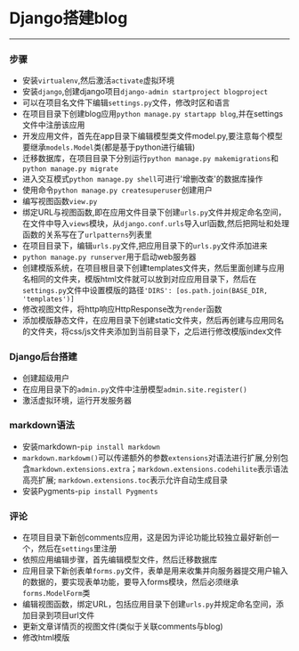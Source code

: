 # Django搭建blog 
___
### 步骤
* 安装`virtualenv`,然后激活`activate`虚拟环境
* 安装`django`,创建django项目`django-admin startproject blogproject`
* 可以在项目名文件下编辑`settings.py`文件，修改时区和语言
* 在项目目录下创建blog应用`python manage.py startapp blog`,并在settings文件中注册该应用
* 开发应用文件，首先在app目录下编辑模型类文件model.py,要注意每个模型要继承`models.Model`类(都是基于python进行编辑)
* 迁移数据库，在项目目录下分别运行`python manage.py makemigrations`和`python manage.py migrate`
* 进入交互模式`python manage.py shell`可进行'增删改查'的数据库操作
* 使用命令`python manage.py createsuperuser`创建用户
* 编写视图函数`view.py`
* 绑定URL与视图函数,即在应用文件目录下创建`urls.py`文件并规定命名空间，在文件中导入`views`模块，从`django.conf.urls`导入url函数,然后把网址和处理函数的关系写在了`urlpatterns`列表里
* 在项目目录下，编辑`urls.py`文件,把应用目录下的`urls.py`文件添加进来
* `python manage.py runserver`用于启动web服务器
* 创建模版系统，在项目根目录下创建templates文件夹，然后里面创建与应用名相同的文件夹，模版html文件就可以放到对应应用目录下，然后在`settings.py`文件中设置模版的路径`'DIRS': [os.path.join(BASE_DIR, 'templates')]`
* 修改视图文件，将http响应HttpResponse改为`render`函数
* 添加模版静态文件，在应用目录下创建static文件夹，然后再创建与应用同名的文件夹，将css/js文件夹添加到当前目录下，之后进行修改模版index文件

### Django后台搭建
* 创建超级用户
* 在应用目录下的`admin.py`文件中注册模型`admin.site.register()`
* 激活虚拟环境，运行开发服务器

### markdown语法
* 安装markdown-`pip install markdown`
* `markdown.markdowm()`可以传递额外的参数`extensions`对语法进行扩展,分别包含`markdown.extensions.extra`；`markdown.extensions.codehilite`表示语法高亮扩展; `markdown.extensions.toc`表示允许自动生成目录
* 安装Pygments-`pip install Pygments`

### 评论
* 在项目目录下新创comments应用，这是因为评论功能比较独立最好新创一个，然后在`settings`里注册
* 依照应用编辑步骤，首先编辑模型文件，然后迁移数据库
* 应用目录下新创表单`forms.py`文件，表单是用来收集并向服务器提交用户输入的数据的，要实现表单功能，要导入forms模块，然后必须继承`forms.ModelForm`类
* 编辑视图函数，绑定URL，包括应用目录下创建`urls.py`并规定命名空间，添加目录到项目url文件
* 更新文章详情页的视图文件(类似于关联comments与blog)
* 修改html模版
